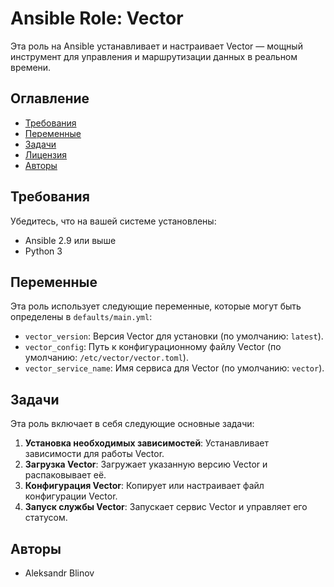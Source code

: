 # Ansible Role: Vector

Эта роль на Ansible устанавливает и настраивает Vector — мощный инструмент для управления и маршрутизации данных в реальном времени.

## Оглавление

- [Требования](#требования)
- [Переменные](#переменные)
- [Задачи](#задачи)
- [Лицензия](#лицензия)
- [Авторы](#авторы)

## Требования

Убедитесь, что на вашей системе установлены:

- Ansible 2.9 или выше
- Python 3

## Переменные

Эта роль использует следующие переменные, которые могут быть определены в `defaults/main.yml`:

- `vector_version`: Версия Vector для установки (по умолчанию: `latest`).
- `vector_config`: Путь к конфигурационному файлу Vector (по умолчанию: `/etc/vector/vector.toml`).
- `vector_service_name`: Имя сервиса для Vector (по умолчанию: `vector`).

## Задачи

Эта роль включает в себя следующие основные задачи:

1. **Установка необходимых зависимостей**: Устанавливает зависимости для работы Vector.
2. **Загрузка Vector**: Загружает указанную версию Vector и распаковывает её.
3. **Конфигурация Vector**: Копирует или настраивает файл конфигурации Vector.
4. **Запуск службы Vector**: Запускает сервис Vector и управляет его статусом.

## Авторы

- Aleksandr Blinov
